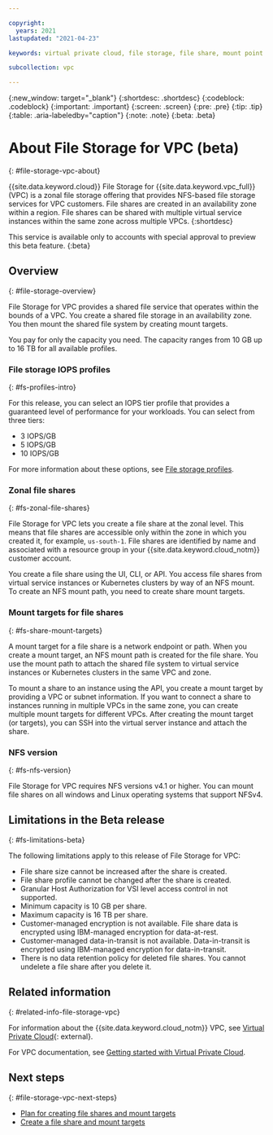 ```yaml
---

copyright:
  years: 2021
lastupdated: "2021-04-23"

keywords: virtual private cloud, file storage, file share, mount point

subcollection: vpc

---
```


{:new_window: target="_blank"}
{:shortdesc: .shortdesc}
{:codeblock: .codeblock}
{:important: .important}
{:screen: .screen}
{:pre: .pre}
{:tip: .tip}
{:table: .aria-labeledby="caption"}
{:note: .note}
{:beta: .beta}

# About File Storage for VPC (beta)
{: #file-storage-vpc-about}

{{site.data.keyword.cloud}} File Storage for {{site.data.keyword.vpc_full}} (VPC) is a zonal file storage offering that provides NFS-based file storage services for VPC customers. File shares are created in an availability zone within a region. File shares can be shared with multiple virtual service instances within the same zone across multiple VPCs.
{:shortdesc}

This service is available only to accounts with special approval to preview this beta feature.
{:beta}

## Overview
{: #file-storage-overview}

File Storage for VPC provides a shared file service that operates within the bounds of a VPC. You create a shared file storage in an availability zone. You then mount the shared file system by creating mount targets.

You pay for only the capacity you need. The capacity ranges from 10 GB up to 16 TB for all available profiles.

### File storage IOPS profiles
{: #fs-profiles-intro}

For this release, you can select an IOPS tier profile that provides a guaranteed level of performance for your workloads. You can select from three tiers:

* 3 IOPS/GB
* 5 IOPS/GB
* 10 IOPS/GB

For more information about these options, see [File storage profiles](/docs/vpc?topic=vpc-file-storage-profiles#fs-tiers).

### Zonal file shares
{: #fs-zonal-file-shares}

File Storage for VPC lets you create a file share at the zonal level. This means that file shares are accessible only within the zone in which you created it, for example, `us-south-1`. File shares are identified by name and associated with a resource group in your {{site.data.keyword.cloud_notm}} customer account.

You create a file share using the UI, CLI, or API. You access file shares from virtual service instances or Kubernetes clusters by way of an NFS mount. To create an NFS mount path, you need to create share mount targets.

### Mount targets for file shares
{: #fs-share-mount-targets}

A mount target for a file share is a network endpoint or path. When you create a mount target, an NFS mount path is created for the file share. You use the mount path to attach the shared file system to virtual service instances or Kubernetes clusters in the same VPC and zone.

To mount a share to an instance using the API, you create a mount target by providing a VPC or subnet information. If you want to connect a share to instances running in multiple VPCs in the same zone, you can create multiple mount targets for different VPCs. After creating the mount target (or targets), you can SSH into the virtual server instance and attach the share.

### NFS version
{: #fs-nfs-version}

File Storage for VPC requires NFS versions v4.1 or higher. You can mount file shares on all windows and Linux operating systems that support NFSv4.

## Limitations in the Beta release
{: #fs-limitations-beta}

The following limitations apply to this release of File Storage for VPC:

* File share size cannot be increased after the share is created.
* File share profile cannot be changed after the share is created.
* Granular Host Authorization for VSI level access control in not supported.
* Minimum capacity is 10 GB per share.
* Maximum capacity is 16 TB per share.
* Customer-managed encryption is not available. File share data is encrypted using IBM-managed encryption for data-at-rest.
* Customer-managed data-in-transit is not available. Data-in-transit is encrypted using IBM-managed encryption for data-in-transit.
* There is no data retention policy for deleted file shares. You cannot undelete a file share after you delete it.

## Related information
{: #related-info-file-storage-vpc}

For information about the {{site.data.keyword.cloud_notm}} VPC, see [Virtual Private Cloud](https://www.ibm.com/cloud/learn/vpc){: external}.

For VPC documentation, see [Getting started with Virtual Private Cloud](/docs/vpc?topic=vpc-getting-started).

## Next steps
{: #file-storage-vpc-next-steps}

* [Plan for creating file shares and mount targets](/docs/vpc?topic=vpc-file-storage-planning)
* [Create a file share and mount targets](/docs/vpc?topic=vpc-file-storage-create)
